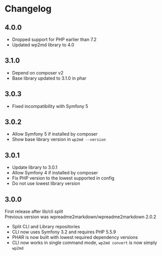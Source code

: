 # Changelog

## 4.0.0

* Dropped support for PHP earlier than 7.2
* Updated wp2md library to 4.0

## 3.1.0

* Depend on composer v2
* Base library updated to 3.1.0 in phar

## 3.0.3

* Fixed incompatibility with Symfony 5

## 3.0.2

* Allow Symfony 5 if installed by composer
* Show base library version in `wp2md --version`

## 3.0.1

* Update library to 3.0.1
* Allow Symfony 4 if installed by composer
* Fix PHP version to the lowest supported in config
* Do not use lowest library version

## 3.0.0

First release after lib/cli split \
Previous version was wpreadme2markdown/wpreadme2markdown 2.0.2

* Split CLI and Library repositories
* CLI now uses Symfony 3.2 and requires PHP 5.5.9
* PHAR is now built with lowest required dependency versions
* CLI now works in single command mode, `wp2md convert` is now simply `wp2md`
